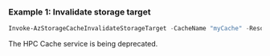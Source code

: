 ### Example 1: Invalidate storage target
```powershell
Invoke-AzStorageCacheInvalidateStorageTarget -CacheName "myCache" -ResourceGroupName "myResourceGroup" -StorageTargetName "myTarget"
```

The HPC Cache service is being deprecated.

